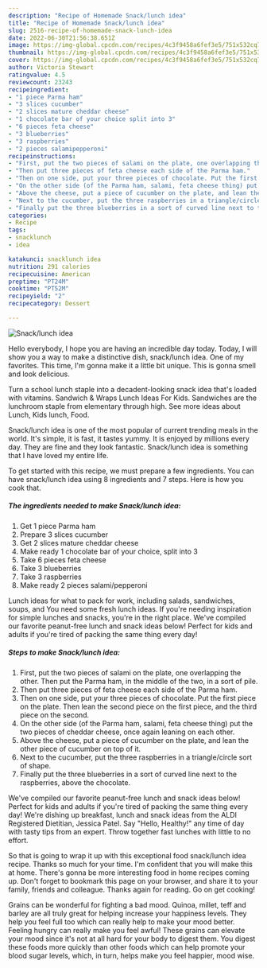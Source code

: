 ```yaml
---
description: "Recipe of Homemade Snack/lunch idea"
title: "Recipe of Homemade Snack/lunch idea"
slug: 2516-recipe-of-homemade-snack-lunch-idea
date: 2022-06-30T21:56:38.651Z
image: https://img-global.cpcdn.com/recipes/4c3f9458a6fef3e5/751x532cq70/snacklunch-idea-recipe-main-photo.jpg
thumbnail: https://img-global.cpcdn.com/recipes/4c3f9458a6fef3e5/751x532cq70/snacklunch-idea-recipe-main-photo.jpg
cover: https://img-global.cpcdn.com/recipes/4c3f9458a6fef3e5/751x532cq70/snacklunch-idea-recipe-main-photo.jpg
author: Victoria Stewart
ratingvalue: 4.5
reviewcount: 23243
recipeingredient:
- "1 piece Parma ham"
- "3 slices cucumber"
- "2 slices mature cheddar cheese"
- "1 chocolate bar of your choice split into 3"
- "6 pieces feta cheese"
- "3 blueberries"
- "3 raspberries"
- "2 pieces salamipepperoni"
recipeinstructions:
- "First, put the two pieces of salami on the plate, one overlapping the other. Then put the Parma ham, in the middle of the two, in a sort of pile."
- "Then put three pieces of feta cheese each side of the Parma ham."
- "Then on one side, put your three pieces of chocolate. Put the first piece on the plate. Then lean the second piece on the first piece, and the third piece on the second."
- "On the other side (of the Parma ham, salami, feta cheese thing) put the two pieces of cheddar cheese, once again leaning on each other."
- "Above the cheese, put a piece of cucumber on the plate, and lean the other piece of cucumber on top of it."
- "Next to the cucumber, put the three raspberries in a triangle/circle sort of shape."
- "Finally put the three blueberries in a sort of curved line next to the raspberries, above the chocolate."
categories:
- Recipe
tags:
- snacklunch
- idea

katakunci: snacklunch idea 
nutrition: 291 calories
recipecuisine: American
preptime: "PT24M"
cooktime: "PT52M"
recipeyield: "2"
recipecategory: Dessert

---
```



![Snack/lunch idea](https://img-global.cpcdn.com/recipes/4c3f9458a6fef3e5/751x532cq70/snacklunch-idea-recipe-main-photo.jpg)

Hello everybody, I hope you are having an incredible day today. Today, I will show you a way to make a distinctive dish, snack/lunch idea. One of my favorites. This time, I'm gonna make it a little bit unique. This is gonna smell and look delicious.

Turn a school lunch staple into a decadent-looking snack idea that&#39;s loaded with vitamins. Sandwich &amp; Wraps Lunch Ideas For Kids. Sandwiches are the lunchroom staple from elementary through high. See more ideas about Lunch, Kids lunch, Food.

Snack/lunch idea is one of the most popular of current trending meals in the world. It's simple, it is fast, it tastes yummy. It is enjoyed by millions every day. They are fine and they look fantastic. Snack/lunch idea is something that I have loved my entire life.


To get started with this recipe, we must prepare a few ingredients. You can have snack/lunch idea using 8 ingredients and 7 steps. Here is how you cook that.

<!--inarticleads1-->

##### The ingredients needed to make Snack/lunch idea:

1. Get 1 piece Parma ham
1. Prepare 3 slices cucumber
1. Get 2 slices mature cheddar cheese
1. Make ready 1 chocolate bar of your choice, split into 3
1. Take 6 pieces feta cheese
1. Take 3 blueberries
1. Take 3 raspberries
1. Make ready 2 pieces salami/pepperoni


Lunch ideas for what to pack for work, including salads, sandwiches, soups, and You need some fresh lunch ideas. If you&#39;re needing inspiration for simple lunches and snacks, you&#39;re in the right place. We&#39;ve compiled our favorite peanut-free lunch and snack ideas below! Perfect for kids and adults if you&#39;re tired of packing the same thing every day! 

<!--inarticleads2-->

##### Steps to make Snack/lunch idea:

1. First, put the two pieces of salami on the plate, one overlapping the other. Then put the Parma ham, in the middle of the two, in a sort of pile.
1. Then put three pieces of feta cheese each side of the Parma ham.
1. Then on one side, put your three pieces of chocolate. Put the first piece on the plate. Then lean the second piece on the first piece, and the third piece on the second.
1. On the other side (of the Parma ham, salami, feta cheese thing) put the two pieces of cheddar cheese, once again leaning on each other.
1. Above the cheese, put a piece of cucumber on the plate, and lean the other piece of cucumber on top of it.
1. Next to the cucumber, put the three raspberries in a triangle/circle sort of shape.
1. Finally put the three blueberries in a sort of curved line next to the raspberries, above the chocolate.


We&#39;ve compiled our favorite peanut-free lunch and snack ideas below! Perfect for kids and adults if you&#39;re tired of packing the same thing every day! We&#39;re dishing up breakfast, lunch and snack ideas from the ALDI Registered Dietitian, Jessica Patel. Say &#34;Hello, Healthy!&#34; any time of day with tasty tips from an expert. Throw together fast lunches with little to no effort. 

So that is going to wrap it up with this exceptional food snack/lunch idea recipe. Thanks so much for your time. I'm confident that you will make this at home. There's gonna be more interesting food in home recipes coming up. Don't forget to bookmark this page on your browser, and share it to your family, friends and colleague. Thanks again for reading. Go on get cooking!

Grains can be wonderful for fighting a bad mood. Quinoa, millet, teff and barley are all truly great for helping increase your happiness levels. They help you feel full too which can really help to make your mood better. Feeling hungry can really make you feel awful! These grains can elevate your mood since it's not at all hard for your body to digest them. You digest these foods more quickly than other foods which can help promote your blood sugar levels, which, in turn, helps make you feel happier, mood wise.
